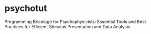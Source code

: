 psychotut
=========

Programming Bricolage for Psychophysicists: Essential Tools and Best Practices for Efficient Stimulus Presentation and Data Analysis
